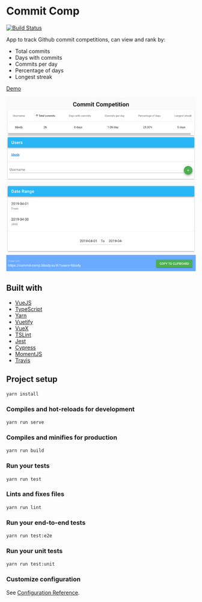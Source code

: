 # Commit Comp

[![Build Status](https://travis-ci.org/bbody/commit-comp.svg?branch=master)](https://travis-ci.org/bbody/commit-comp)

App to track Github commit competitions, can view and rank by:

- Total commits
- Days with commits
- Commits per day
- Percentage of days
- Longest streak

[Demo](https://commit-comp.bbody.io)

![Screenshot](screenshot.png)

## Built with

- [VueJS](https://vuejs.org/)
- [TypeScript](https://www.typescriptlang.org/)
- [Yarn](https://yarnpkg.com/)
- [Vuetify](https://vuetifyjs.com/)
- [VueX](https://vuex.vuejs.org/)
- [TSLint](https://palantir.github.io/tslint/)
- [Jest](https://jestjs.io/)
- [Cypress](https://www.cypress.io/)
- [MomentJS](https://momentjs.com/)
- [Travis](https://travis-ci.org/)

## Project setup
```
yarn install
```

### Compiles and hot-reloads for development
```
yarn run serve
```

### Compiles and minifies for production
```
yarn run build
```

### Run your tests
```
yarn run test
```

### Lints and fixes files
```
yarn run lint
```

### Run your end-to-end tests
```
yarn run test:e2e
```

### Run your unit tests
```
yarn run test:unit
```

### Customize configuration
See [Configuration Reference](https://cli.vuejs.org/config/).

